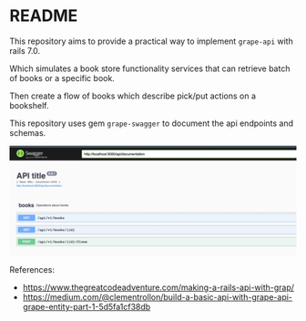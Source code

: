 # README

This repository aims to provide a practical way to implement `grape-api` with rails 7.0.

Which simulates a book store functionality services that can retrieve batch of books
or a specific book.

Then create a flow of books which describe pick/put actions on
a bookshelf.

This repository uses gem `grape-swagger` to document the api endpoints and schemas.

![Alt text](image.png)

References:
- https://www.thegreatcodeadventure.com/making-a-rails-api-with-grap/
- https://medium.com/@clementrollon/build-a-basic-api-with-grape-api-grape-entity-part-1-5d5fa1cf38db